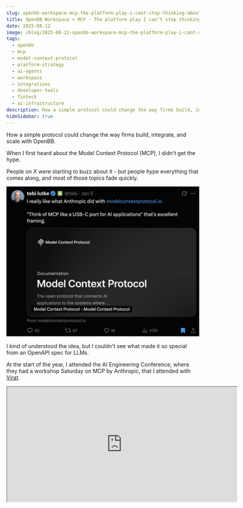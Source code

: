 ```yaml
---
slug: openbb-workspace-mcp-the-platform-play-i-cant-stop-thinking-about
title: OpenBB Workspace + MCP - The platform play I can’t stop thinking about
date: 2025-08-12
image: /blog/2025-08-12-openbb-workspace-mcp-the-platform-play-i-cant-stop-thinking-about
tags:
  - openbb
  - mcp
  - model-context-protocol
  - platform-strategy
  - ai-agents
  - workspace
  - integrations
  - developer-tools
  - fintech
  - ai-infrastructure
description: How a simple protocol could change the way firms build, integrate, and scale with OpenBB.
hideSidebar: true
---
```


How a simple protocol could change the way firms build, integrate, and scale with OpenBB.

<!-- truncate -->

<div style={{borderTop: '1px solid #0088CC', margin: '1.5em 0'}} />

When I first heard about the Model Context Protocol (MCP), I didn't get the hype.

People on X were starting to buzz about it - but people hype everything that comes along, and most of those topics fade quickly.

<p align="center">
    <img width="600" src="/blog/2025-08-12-openbb-workspace-mcp-the-platform-play-i-cant-stop-thinking-about_1.png" />
</p>

I kind of understood the idea, but I couldn't see what made it so special from an OpenAPI spec for LLMs.

At the start of the year, I attended the AI Engineering Conference, where they had a workshop Saturday on MCP by Anthropic, that I attended with <a href="https://x.com/virattt" target="_blank">Virat</a>.

<div className="flex place-items-center justify-center items-center rounded-sm mx-auto">
    <iframe
        src="https://www.youtube.com/embed/kQmXtrmQ5Zg?si=BSIRbU3hpB3jCzeH"
        width="600"
        height="300"
    />
</div>

<br />

Even then I didn't fully get it.

Virat, though, got it instantly. A few weeks later, he'd already built an <a href="https://docs.financialdatasets.ai/mcp-server" target="_blank">MCP server for financial datasets</a> - one of the very first for finance.

## We'd been doing "MCP" all along

Part of my early skepticism was because, in many ways, OpenBB had already solved this problem before MCP even had a name.

We'd built our own protocol to integrate data into the Workspace so that it could be consumed by both humans (through visualization) and AI agents (through function calls). I even wrote about it <a href="https://didierlopes.com/blog/2025-03-01-how-function-calling-and-context-aware-ai-shapes-openbb" target="_blank">here</a>.

We spent years making sure that any data feeding the Workspace was equally usable for the UI and for AI - effectively building MCP before MCP existed.

So when MCP came along, I didn't feel the pull. We already had our own seamless protocol and didn't see why we needed someone else's.

## The "Aha" moment: Tools without a UI

Then things started to change.

MCP topic started showing up on our client conversations. They weren't necessarily asking for MCP at first, but wanted to know what was our strategy towards it.

At the same time, I was adding MCP Servers to my Claude Code, <a href="https://didierlopes.com/blog/2025-06-10-how-i-connected-figma-to-cursor-using-mcp" target="_blank">such as the Figma one</a>. And that's when my perspective started to shift. There I was with all my data in Figma, and with a couple of clicks my agent in a completely different environment (the terminal) had access to it.

It wasn't even just about the data but the tools. Ultimately, the context.

That was it.

The killer use case for OpenBB wasn't on the data side - we already handle that well with UI components.

It's **tools that don't need to be visualized**, and can work with the data already in the Workspace.

Think:

- Writing an investment memo in OpenBB and sending it straight to Ghost (workflow suggested by <a href="https://www.linkedin.com/in/ca%C3%ADque-cober-117bbb1ab/" target="_blank">Caique</a>).
- Using a memory server to remember user preferences across sessions.
- Monte Carlo models
- Code interpreter
- Web search
- …

It's like a **universal adapter** for capabilities.

Plug in the tool, and it just works inside the Workspace - for both humans and AI.

And it's not just a handful of companies working on this.

There are thousands nows.

It's the differentiator between companies that innovate and the ones who don't (but will soon do).

There are full-blown directories with MCP Server URLs that you can connect with a couple of clicks - e.g. smithery.ai with hundreds of MCP servers ready to connect (Derek has an <a href="https://youtu.be/ITRvaLmVAWM?si=jprbfEtMGeYU4hMO&t=241" target="_blank">awesome demo</a> on the topic).

Each server is a potential new feature.

- **Before**: every integration was a full-blown project.

- **Now**: browse, connect, use. That easy.

Even simple tools, like <a href="https://context7.com/" target="_blank">Context7</a>, can improve the user experience significantly.

<p align="center">
    <img width="800" src="/blog/2025-08-12-openbb-workspace-mcp-the-platform-play-i-cant-stop-thinking-about_2.jpeg" />
</p>

That's when it became obvious - this wasn't just a nice-to-have, it was a platform play. 

Our platform play.

## How we decide what to build ourselves

MCP won't replace what we build - it complements it.

Obviously, when the data is meant to be rendered as a widget on OpenBB - we rely on our protocol. As the information in the protocol contains now just raw data but the way it's displayed on the workspace, the parameters, the apps, the prompts, …  

However, when features relate mostly with the usage of an AI agent we will be more mindful about the features that we want to own.

<p align="center">
    <img width="800" src="/blog/2025-08-12-openbb-workspace-mcp-the-platform-play-i-cant-stop-thinking-about_3.png" />
</p>

I foresee us owning the features when:

**They rely deeply on Workspace data, e.g.**:

- **Global Data** which gives the agent access to the full range of data widgets in the entire workspace product.
- **Generative UI** which gives the agent access to the workspace dashboard and allows to add widgets into the dashboard based on the conversation or modify the dashboard

**We need to control the full end-to-end experience, e.g.**:

- **Web Search** where we want to be able to control the way the citations are highlighted so they work more natively on the product
- **Code Interpreter** (coming soon) so that we optimize this virtual sandbox to create charts that can be created as interactive widgets to add to the workspace.

Everything else?

The MCP ecosystem can handle it - often better than we could build it ourselves.

And even for some of these, users may still want to add their own web search or code interpreter.

But ultimately, we are giving them that option.

The way I see it, MCP turns OpenBB into the place to build financial applications - a permissioned, AI-ready infrastructure layer that can tap into an entire universe of tools without friction.

A few months ago, I didn't see it.

Now, I can't stop thinking about what we'll build next.
